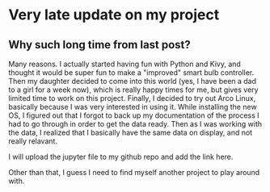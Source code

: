 # Very late update on my project

## Why such long time from last post?
Many reasons. I actually started having fun with Python and Kivy, and thought it would be super fun to make a "improved" smart bulb controller. Then my daughter decided
to come into this world (yes, I have been a dad to a girl for a week now), which is really happy times for me, but gives very limited time to work on this project. 
Finally, I decided to try out Arco Linux, basically because I was very interested in using it. While installing the new OS, I figured out that I forgot to back up my 
documentation of the process I had to go through in order to get the data ready. Then as I was working with the data, I realized that I basically have the same data 
on display, and not really relavant. 

I will upload the jupyter file to my github repo and add the link here. 

Other than that, I guess I need to find myself another project to play around with. 
